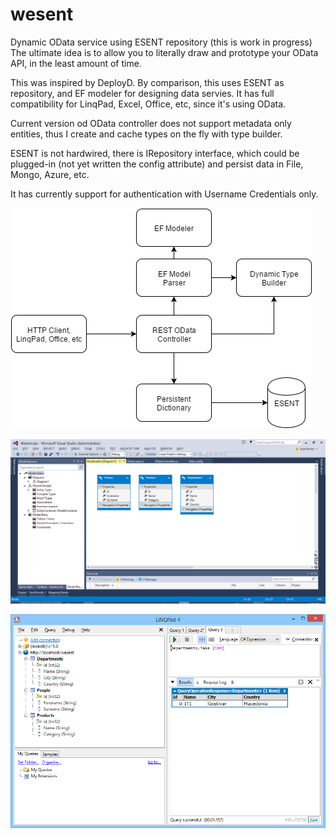 # wesent
Dynamic OData service using ESENT repository (this is work in progress)
The ultimate idea is to allow you to literally draw and prototype your OData API, in the least amount of time.

This was inspired by DeployD.
By comparison, this uses ESENT as repository, and EF modeler for designing data servies.
It has full compatibility for LinqPad, Excel, Office, etc, since it's using OData.

Current version od OData controller does not support metadata only entities, 
thus I create and cache types on the fly with type builder.

ESENT is not hardwired, there is IRepository<T> interface, which 
could be plugged-in (not yet written the config attribute) and persist data in File, Mongo, Azure, etc.

It has currently support for authentication with Username Credentials only.


![alt tag](https://github.com/evisar/wesent/blob/master/images/diagram.png)

![alt tag](https://github.com/evisar/wesent/blob/master/images/ef%20modeler.png)

![alt tag](https://github.com/evisar/wesent/blob/master/images/linqpad.png)